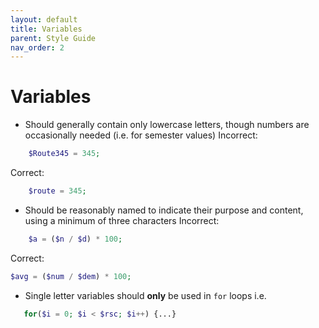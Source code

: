 ```yaml
---
layout: default
title: Variables
parent: Style Guide
nav_order: 2
---
```


# Variables

- Should generally contain only lowercase letters, though numbers are occasionally needed (i.e. for semester values)
Incorrect: 
```php
    $Route345 = 345;
```

Correct: 
```php
    $route = 345;
```

- Should be reasonably named to indicate their purpose and content, using a minimum of three characters
Incorrect: 
```php 
    $a = ($n / $d) * 100;
```
Correct: 
```php 
$avg = ($num / $dem) * 100;
```

- Single letter variables should **only** be used in `for` loops
i.e. 
 ```php 
    for($i = 0; $i < $rsc; $i++) {...}
```
